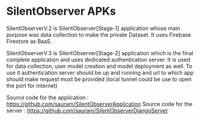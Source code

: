 # SilentObserver APKs

SilentObserverV.2 is SilentObserver[Stage-1] application whose main purpose was data collection to make the private Dataset. It uses Firebase Firestore as BaaS.

SilentObserverV.3 is SilentObserver[Stage-2] application which is the final complete application and uses dedicated authentication server. It is used for data collection, user model creation and model deployment as well. To use it authentication server should be up and running and url to which app should make request must be provided (local tunnel could be use to open the port for internet)


Source code for the application : https://github.com/sauram/SilentObserverApplication
Source code for the server : https://github.com/sauram/SilentObserverDjangoServer
